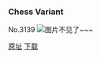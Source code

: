 ### Chess Variant
No.3139
![图片不见了~~~](https://imgs.xkcd.com/comics/chess_variant.png)

[原址](https://xkcd.com//3139) [下载](https://imgs.xkcd.com/comics/chess_variant.png)

